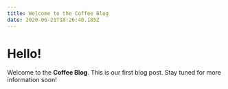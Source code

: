 ```yaml
---
title: Welcome to the Coffee Blog
date: 2020-06-21T18:26:40.185Z
---
```

# Hello!

Welcome to the **Coffee Blog**. This is our first blog post. Stay tuned for more information soon!